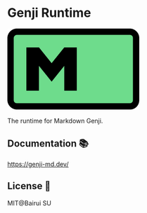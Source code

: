 # Genji Runtime

<img src="./img/logo.svg" width="300"/>

The runtime for Markdown Genji.

## Documentation 📚

https://genji-md.dev/

## License 📄

MIT@Bairui SU
